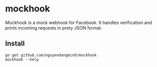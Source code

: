# mockhook
Mockhook is a mock webhook for Facebook. 
It handles verification and prints incoming requests in prety JSON format.

## Install
```
go get github.com/nguyendangminh/mockhook
mockhook --help
```
